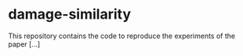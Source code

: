 # damage-similarity
This repository contains the code to reproduce the experiments of the paper [...]
